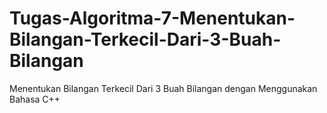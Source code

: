 # Tugas-Algoritma-7-Menentukan-Bilangan-Terkecil-Dari-3-Buah-Bilangan
Menentukan Bilangan Terkecil Dari 3 Buah Bilangan dengan Menggunakan Bahasa C++
